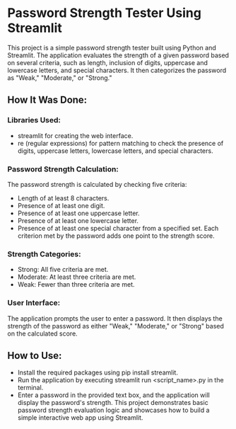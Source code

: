 # Password Strength Tester Using Streamlit
This project is a simple password strength tester built using Python and Streamlit. The application evaluates the strength of a given password based on several criteria, such as length, inclusion of digits, uppercase and lowercase letters, and special characters. It then categorizes the password as "Weak," "Moderate," or "Strong."

## How It Was Done:
### Libraries Used:

- streamlit for creating the web interface.
- re (regular expressions) for pattern matching to check the presence of digits, uppercase letters, lowercase letters, and special characters.

### Password Strength Calculation:

The password strength is calculated by checking five criteria:
- Length of at least 8 characters.
- Presence of at least one digit.
- Presence of at least one uppercase letter.
- Presence of at least one lowercase letter.
- Presence of at least one special character from a specified set.
Each criterion met by the password adds one point to the strength score.

### Strength Categories:

- Strong: All five criteria are met.
- Moderate: At least three criteria are met.
- Weak: Fewer than three criteria are met.

### User Interface:

The application prompts the user to enter a password.
It then displays the strength of the password as either "Weak," "Moderate," or "Strong" based on the calculated score.

## How to Use:
- Install the required packages using pip install streamlit.
- Run the application by executing streamlit run <script_name>.py in the terminal.
- Enter a password in the provided text box, and the application will display the password's strength.
This project demonstrates basic password strength evaluation logic and showcases how to build a simple interactive web app using Streamlit.
